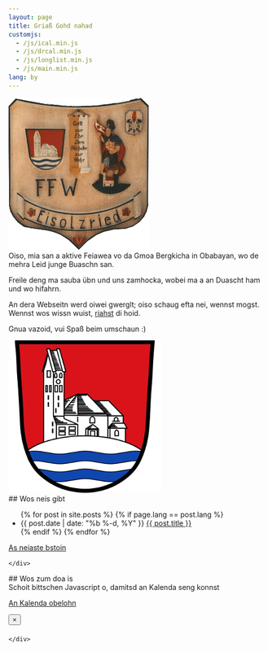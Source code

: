 ```yaml
---
layout: page
title: Griaß Gohd nahad
customjs:
  - /js/ical.min.js
  - /js/drcal.min.js
  - /js/longlist.min.js
  - /js/main.min.js
lang: by
---
```


<div class="row">

  <div class="col-md-4">
   <img src="/assets/taferl.png" alt="Taferl Feuerwehr Eisolzried" height="300" width="276"/>
  </div>

<div class="col-md-4" markdown="1">
Oiso, mia san a aktive Feiawea vo da Gmoa Bergkicha in Obabayan, wo de mehra Leid junge Buaschn san.

Freile deng ma sauba übn und uns zamhocka, wobei ma a an Duascht ham und wo hifahrn.

An dera Webseitn werd oiwei gwerglt; oiso schaug efta nei, wennst mogst. Wennst wos wissn wuist, [riahst](/by/kontakt) di hoid.

Gnua vazoid, vui Spaß beim umschaun :)
</div>

  <div class="col-md-4">
   <img src="/assets/wappen.png" alt="Wappen Bergkirchen" height="300" width="300"/>
  </div>

</div>

<div class="row">

  <div class="col-sm-6">
    <div class="list-group">

<div class="panel-heading" markdown="1">
## Wos neis gibt
<ul id="posts" class="posts">
{% for post in site.posts %}
{% if page.lang == post.lang %}
 <li>
  <span class="post-date">{{ post.date | date: "%b %-d, %Y" }}</span>
  <a class="post-link" href="{{ post.url | prepend: site.baseurl }}">{{ post.title }}</a>
 </li>
{% endif %}
{% endfor %}
</ul>
<p><a href="{{ "/feed.xml" | prepend: site.baseurl }}">As neiaste bstoin</a></p>
</div>

    </div>
  </div>

  <div class="col-sm-6">
    <div class="list-group">

<div class="panel-heading" markdown="1">
## Wos zum doa is
<div id="drcal" class="table-responsive"></div>
<noscript>Schoit bittschen Javascript o, damitsd an Kalenda seng konnst</noscript>
<p><a href="{{ "/data/termine.ics" | prepend: site.baseurl }}">An Kalenda obelohn</a></p>
<div class="modal fade bs-example-modal-sm" tabindex="-1" role="dialog" aria-labelledby="Termindetails">
  <div class="modal-dialog modal-sm" role="document">
    <div class="modal-content">
      <div class="modal-header">
        <button type="button" class="close" data-dismiss="modal" aria-label="Schließen"><span aria-hidden="true">&times;</span></button>
        <h4 class="modal-title"></h4>
      </div>
      <div class="modal-body">
      </div>
    </div>
  </div>
</div>
</div>

    </div>
  </div>

</div>


